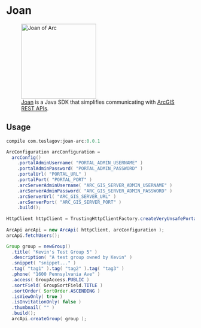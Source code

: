 # Joan
<figure>
<img src="https://upload.wikimedia.org/wikipedia/commons/3/39/Joan_of_arc_miniature_graded.jpg" width="200" alt="Joan of Arc"/>
<figcaption><a href="https://en.wikipedia.org/wiki/Joan_of_Arc">Joan</a> is a Java SDK that simplifies communicating with <a href="http://resources.arcgis.com/en/help/arcgis-rest-api/index.html">ArcGIS REST APIs</a>.</figcaption>
</figure>

## Usage
```groovy
compile com.teslagov:joan-arc:0.0.1 
```

```java
ArcConfiguration arcConfiguration =
  arcConfig()
    .portalAdminUsername( "PORTAL_ADMIN_USERNAME" )
    .portalAdminPassword( "PORTAL_ADMIN_PASSWORD" )
    .portalUrl( "PORTAL_URL" )
    .portalPort( "PORTAL_PORT" )
    .arcServerAdminUsername( "ARC_GIS_SERVER_ADMIN_USERNAME" )
    .arcServerAdminPassword( "ARC_GIS_SERVER_ADMIN_PASSWORD" )
    .arcServerUrl( "ARC_GIS_SERVER_URL" )
    .arcServerPort( "ARC_GIS_SERVER_PORT" )
    .build();
    
HttpClient httpClient = TrustingHttpClientFactory.createVeryUnsafePortalHttpClient( arcConfiguration );
    
ArcApi arcApi = new ArcApi( httpClient, arcConfiguration );
arcApi.fetchUsers();

Group group = newGroup()
  .title( "Kevin's Test Group 5" )
  .description( "A test group owned by Kevin" )
  .snippet( "snippet..." )
  .tag( "tag1" ).tag( "tag2" ).tag( "tag3" )
  .phone( "1600 Pennsylvania Ave" )
  .access( GroupAccess.PUBLIC )
  .sortField( GroupSortField.TITLE )
  .sortOrder( SortOrder.ASCENDING )
  .isViewOnly( true )
  .isInvitationOnly( false )
  .thumbnail( "" )
  .build();
  arcApi.createGroup( group );
```